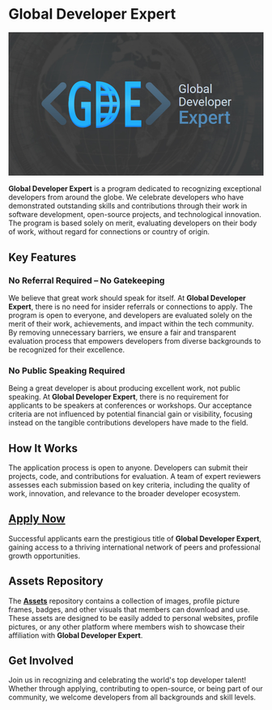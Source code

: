 # Global Developer Expert

[![Global Developer Expert](gde-cover.jpg)](https://globaldev.expert)

**Global Developer Expert** is a program dedicated to recognizing exceptional developers from around the globe. We celebrate developers who have demonstrated outstanding skills and contributions through their work in software development, open-source projects, and technological innovation. The program is based solely on merit, evaluating developers on their body of work, without regard for connections or country of origin.

## Key Features

### No Referral Required – No Gatekeeping

We believe that great work should speak for itself. At **Global Developer Expert**, there is no need for insider referrals or connections to apply. The program is open to everyone, and developers are evaluated solely on the merit of their work, achievements, and impact within the tech community. By removing unnecessary barriers, we ensure a fair and transparent evaluation process that empowers developers from diverse backgrounds to be recognized for their excellence.

### No Public Speaking Required

Being a great developer is about producing excellent work, not public speaking. At **Global Developer Expert**, there is no requirement for applicants to be speakers at conferences or workshops. Our acceptance criteria are not influenced by potential financial gain or visibility, focusing instead on the tangible contributions developers have made to the field.

## How It Works

The application process is open to anyone. Developers can submit their projects, code, and contributions for evaluation. A team of expert reviewers assesses each submission based on key criteria, including the quality of work, innovation, and relevance to the broader developer ecosystem.

## [Apply Now](https://www.globaldeveloper.expert/apply "Apply Now")

Successful applicants earn the prestigious title of **Global Developer Expert**, gaining access to a thriving international network of peers and professional growth opportunities.

## Assets Repository

The [**Assets**](https://github.com/GlobalDeveloperExpert/assets) repository contains a collection of images, profile picture frames, badges, and other visuals that members can download and use. These assets are designed to be easily added to personal websites, profile pictures, or any other platform where members wish to showcase their affiliation with **Global Developer Expert**.


## Get Involved

Join us in recognizing and celebrating the world's top developer talent! Whether through applying, contributing to open-source, or being part of our community, we welcome developers from all backgrounds and skill levels.
